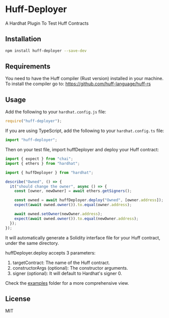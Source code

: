 # Huff-Deployer

A Hardhat Plugin To Test Huff Contracts

## Installation

```bash
npm install huff-deployer --save-dev
```

## Requirements

You need to have the Huff compiler (Rust version) installed in your machine. To install the compiler go to: https://github.com/huff-language/huff-rs

## Usage

Add the following to your `hardhat.config.js` file:

```js
require("huff-deployer");
```

If you are using TypeScript, add the following to your `hardhat.config.ts` file:

```ts
import "huff-deployer";
```

Then on your test file, import huffDeployer and deploy your Huff contract: 

```ts
import { expect } from "chai";
import { ethers } from "hardhat";

import { huffDeployer } from "hardhat";

describe("Owned", () => {
  it("should change the owner", async () => {
    const [owner, newOwner] = await ethers.getSigners();

    const owned = await huffDeployer.deploy("Owned", [owner.address]); // <--- Deploy the contract
    expect(await owned.owner()).to.equal(owner.address);

    await owned.setOwner(newOwner.address);
    expect(await owned.owner()).to.equal(newOwner.address);
  });
});
```

It will automatically generate a Solidity interface file for your Huff contract, under the same directory.

huffDeployer.deploy accepts 3 parameters: 

1. targetContract: The name of the Huff contract.
2. constructorArgs (optional): The constructor arguments. 
3. signer (optional): It will default to Hardhat's signer 0.

Check the [examples](https://github.com/rodrigoherrerai/huff-deployer/tree/main/examples) folder for a more comprehensive view. 

## License

MIT
